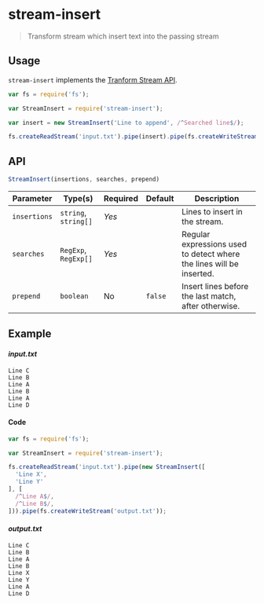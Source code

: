 # stream-insert

> Transform stream which insert text into the passing stream

## Usage

`stream-insert` implements the [Tranform Stream API](https://nodejs.org/api/stream.html#stream_implementing_a_transform_stream).

```js
var fs = require('fs');

var StreamInsert = require('stream-insert');

var insert = new StreamInsert('Line to append', /^Searched line$/);

fs.createReadStream('input.txt').pipe(insert).pipe(fs.createWriteStream('output.txt'));
```

## API

```js
StreamInsert(insertions, searches, prepend)
```

| Parameter    | Type(s)              | Required | Default | Description                                                          |
| ------------ | -------------------- | -------- | ------- | -------------------------------------------------------------------- |
| `insertions` | `string`, `string[]` | *Yes*    |         | Lines to insert in the stream.                                       |
| `searches`   | `RegExp`, `RegExp[]` | *Yes*    |         | Regular expressions used to detect where the lines will be inserted. |
| `prepend`    | `boolean`            | No       | `false` | Insert lines before the last match, after otherwise.                 |

## Example

#### _input.txt_

```
Line C
Line B
Line A
Line B
Line A
Line D
```

#### Code

```js
var fs = require('fs');

var StreamInsert = require('stream-insert');

fs.createReadStream('input.txt').pipe(new StreamInsert([
  'Line X',
  'Line Y'
], [
  /^Line A$/,
  /^Line B$/,
])).pipe(fs.createWriteStream('output.txt'));
```

#### _output.txt_

```
Line C
Line B
Line A
Line B
Line X
Line Y
Line A
Line D
```
